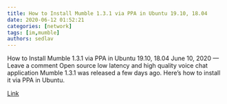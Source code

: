 ```yaml
---
title: How to Install Mumble 1.3.1 via PPA in Ubuntu 19.10, 18.04 
date: 2020-06-12 01:52:21
categories: [network]
tags: [im,mumble]
authors: sedlav
---
```


How to Install Mumble 1.3.1 via PPA in Ubuntu 19.10, 18.04 June 10, 2020 — Leave a comment Open source low latency and high quality voice chat application Mumble 1.3.1 was released a few days ago. Here’s how to install it via PPA in Ubuntu.

[Link](http://ubuntuhandbook.org/index.php/2020/06/install-mumble-1-3-1-ubuntu/)
